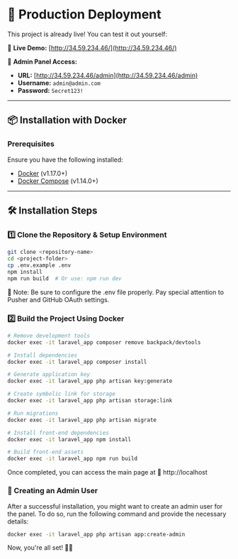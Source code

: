 # 🚀 Production Deployment

This project is already live! You can test it out yourself:

🔗 **Live Demo:** [http://34.59.234.46/](http://34.59.234.46/)

🔑 **Admin Panel Access:**  
- **URL:** [http://34.59.234.46/admin](http://34.59.234.46/admin)  
- **Username:** `admin@admin.com`  
- **Password:** `Secret123!`

---

## 📦 Installation with Docker

### Prerequisites

Ensure you have the following installed:

- [Docker](http://www.docker.com) (v1.17.0+)
- [Docker Compose](https://docs.docker.com/compose/install/) (v1.14.0+)

---

## 🛠 Installation Steps

### 1️⃣ Clone the Repository & Setup Environment

```sh
git clone <repository-name>
cd <project-folder>
cp .env.example .env
npm install
npm run build  # Or use: npm run dev
```
📝 Note: Be sure to configure the .env file properly. Pay special attention to Pusher and GitHub OAuth settings.
### 2️⃣ Build the Project Using Docker
```sh
# Remove development tools
docker exec -it laravel_app composer remove backpack/devtools

# Install dependencies
docker exec -it laravel_app composer install

# Generate application key
docker exec -it laravel_app php artisan key:generate

# Create symbolic link for storage
docker exec -it laravel_app php artisan storage:link

# Run migrations
docker exec -it laravel_app php artisan migrate

# Install front-end dependencies
docker exec -it laravel_app npm install

# Build front-end assets
docker exec -it laravel_app npm run build
```
Once completed, you can access the main page at 🔗 http://localhost

### 👑 Creating an Admin User
After a successful installation, you might want to create an admin user for the panel. To do so, run the following command and provide the necessary details:
```sh
docker exec -it laravel_app php artisan app:create-admin
```
Now, you're all set! 🚀🎉
